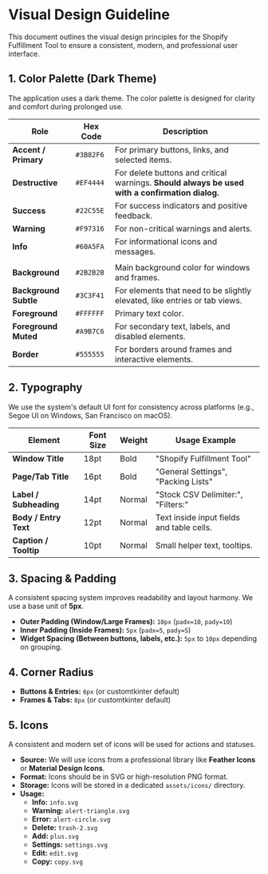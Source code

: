 # Visual Design Guideline

This document outlines the visual design principles for the Shopify Fulfillment Tool to ensure a consistent, modern, and professional user interface.

## 1. Color Palette (Dark Theme)

The application uses a dark theme. The color palette is designed for clarity and comfort during prolonged use.

| Role                  | Hex Code  | Description                                           |
| --------------------- | --------- | ----------------------------------------------------- |
| **Accent / Primary**  | `#3B82F6` | For primary buttons, links, and selected items.       |
| **Destructive**       | `#EF4444` | For delete buttons and critical warnings. **Should always be used with a confirmation dialog.** |
| **Success**           | `#22C55E` | For success indicators and positive feedback.         |
| **Warning**           | `#F97316` | For non-critical warnings and alerts.                 |
| **Info**              | `#60A5FA` | For informational icons and messages.                 |
|                       |           |                                                       |
| **Background**        | `#2B2B2B` | Main background color for windows and frames.         |
| **Background Subtle** | `#3C3F41` | For elements that need to be slightly elevated, like entries or tab views. |
| **Foreground**        | `#FFFFFF` | Primary text color.                                   |
| **Foreground Muted**  | `#A9B7C6` | For secondary text, labels, and disabled elements.    |
| **Border**            | `#555555` | For borders around frames and interactive elements.   |


## 2. Typography

We use the system's default UI font for consistency across platforms (e.g., Segoe UI on Windows, San Francisco on macOS).

| Element               | Font Size | Weight | Usage Example                               |
| --------------------- | --------- | ------ | ------------------------------------------- |
| **Window Title**      | 18pt      | Bold   | "Shopify Fulfillment Tool"                  |
| **Page/Tab Title**    | 16pt      | Bold   | "General Settings", "Packing Lists"         |
| **Label / Subheading**| 14pt      | Normal | "Stock CSV Delimiter:", "Filters:"           |
| **Body / Entry Text** | 12pt      | Normal | Text inside input fields and table cells.   |
| **Caption / Tooltip** | 10pt      | Normal | Small helper text, tooltips.                |

## 3. Spacing & Padding

A consistent spacing system improves readability and layout harmony. We use a base unit of **5px**.

- **Outer Padding (Window/Large Frames):** `10px` (`padx=10`, `pady=10`)
- **Inner Padding (Inside Frames):** `5px` (`padx=5`, `pady=5`)
- **Widget Spacing (Between buttons, labels, etc.):** `5px` to `10px` depending on grouping.

## 4. Corner Radius

- **Buttons & Entries:** `6px` (or customtkinter default)
- **Frames & Tabs:** `8px` (or customtkinter default)

## 5. Icons

A consistent and modern set of icons will be used for actions and statuses.
- **Source:** We will use icons from a professional library like **Feather Icons** or **Material Design Icons**.
- **Format:** Icons should be in SVG or high-resolution PNG format.
- **Storage:** Icons will be stored in a dedicated `assets/icons/` directory.
- **Usage:**
  - **Info:** `info.svg`
  - **Warning:** `alert-triangle.svg`
  - **Error:** `alert-circle.svg`
  - **Delete:** `trash-2.svg`
  - **Add:** `plus.svg`
  - **Settings:** `settings.svg`
  - **Edit:** `edit.svg`
  - **Copy:** `copy.svg`
